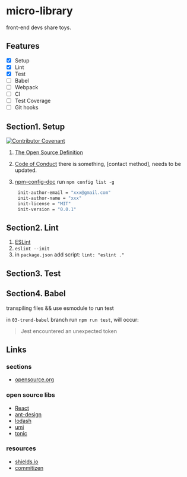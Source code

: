 # micro-library

front-end devs share toys.

## Features

- [x] Setup
- [x] Lint
- [x] Test
- [ ] Babel
- [ ] Webpack
- [ ] CI
- [ ] Test Coverage
- [ ] Git hooks

## Section1. Setup

[![Contributor Covenant](https://img.shields.io/badge/Contributor%20Covenant-2.1-4baaaa.svg)](code_of_conduct.md)

1. [The Open Source Definition](https://opensource.org/osd)
2. [Code of Conduct](https://www.contributor-covenant.org/)
   there is something, [contact method], needs to be updated.
3. [npm-config-doc](https://docs.npmjs.com/cli/v8/using-npm/config) run `npm config list -g`

   ```bash
    init-author-email = "xxx@gmail.com"
    init-author-name = "xxx"
    init-license = "MIT"
    init-version = "0.0.1"
   ```

## Section2. Lint

1. [ESLint](https://eslint.org/docs/user-guide/getting-started)
2. `eslint --init`
3. in `package.json` add script: `lint: "eslint ."`

## Section3. Test

## Section4. Babel

transpiling files && use esmodule to run test

in `03-trend-babel` branch run `npm run test`, will occur:

> Jest encountered an unexpected token



## Links

### sections

- [opensource.org](https://opensource.org/licenses/alphabetical)

### open source libs

- [React](https://github.com/facebook/react)
- [ant-design](https://github.com/ant-design/ant-design/)
- [lodash](https://github.com/lodash/lodash)
- [umi](https://github.com/umijs/umi)
- [tonic](https://github.com/trendmicro-frontend/tonic-ui)

### resources

- [shields.io](https://shields.io/)
- [commitizen](https://juejin.cn/post/6844903606815064077)
